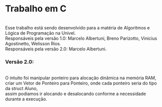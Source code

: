 # Trabalho em C
<br> Esse trabalho está sendo desenvolvido para a matéria de Algoritmos e Lógica de Programação na Univel.
<br> Responsáveis pela versão 1.0: Marcelo Albertuni, Breno Parizotto, Vinicius Agostinetto, Welisson Rios.
<br> Responsáveis pela versão 2.0: Marcelo Albertuni.
<br>
### Versão 2.0:
<br> O intuito foi manipular ponteiro para alocação dinâmica na memória RAM, 
<br> criar um Vetor de Ponteiro para Ponteiro, onde cada ponteiro seria do tipo da struct Aluno,
<br> assim podiamos ir alocando e desalocando conforme a necessidade durante a execução.

